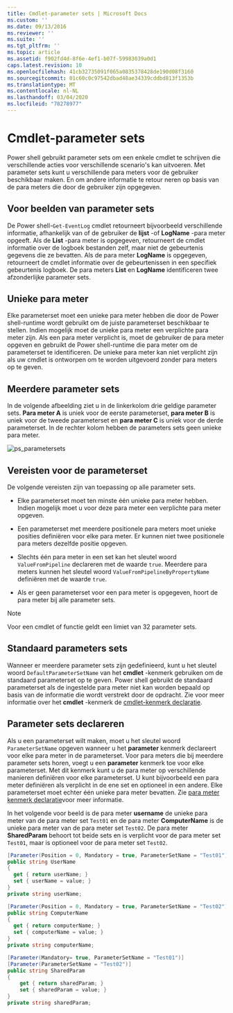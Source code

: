 ```yaml
---
title: Cmdlet-parameter sets | Microsoft Docs
ms.custom: ''
ms.date: 09/13/2016
ms.reviewer: ''
ms.suite: ''
ms.tgt_pltfrm: ''
ms.topic: article
ms.assetid: f902fd4d-8f6e-4ef1-b07f-59983039a0d1
caps.latest.revision: 10
ms.openlocfilehash: 41cb32735091f065a0835378428de190d08f3160
ms.sourcegitcommit: 01c60c0c97542dbad48ae34339cddbd813f1353b
ms.translationtype: MT
ms.contentlocale: nl-NL
ms.lasthandoff: 03/04/2020
ms.locfileid: "78278977"
---
```

# <a name="cmdlet-parameter-sets"></a>Cmdlet-parameter sets

Power shell gebruikt parameter sets om een enkele cmdlet te schrijven die verschillende acties voor verschillende scenario's kan uitvoeren. Met parameter sets kunt u verschillende para meters voor de gebruiker beschikbaar maken. En om andere informatie te retour neren op basis van de para meters die door de gebruiker zijn opgegeven.

## <a name="examples-of-parameter-sets"></a>Voor beelden van parameter sets

De Power shell-`Get-EventLog` cmdlet retourneert bijvoorbeeld verschillende informatie, afhankelijk van of de gebruiker de **lijst** -of **LogName** -para meter opgeeft. Als de **List** -para meter is opgegeven, retourneert de cmdlet informatie over de logboek bestanden zelf, maar niet de gebeurtenis gegevens die ze bevatten. Als de para meter **LogName** is opgegeven, retourneert de cmdlet informatie over de gebeurtenissen in een specifiek gebeurtenis logboek. De para meters **List** en **LogName** identificeren twee afzonderlijke parameter sets.

## <a name="unique-parameter"></a>Unieke para meter

Elke parameterset moet een unieke para meter hebben die door de Power shell-runtime wordt gebruikt om de juiste parameterset beschikbaar te stellen. Indien mogelijk moet de unieke para meter een verplichte para meter zijn. Als een para meter verplicht is, moet de gebruiker de para meter opgeven en gebruikt de Power shell-runtime die para meter om de parameterset te identificeren. De unieke para meter kan niet verplicht zijn als uw cmdlet is ontworpen om te worden uitgevoerd zonder para meters op te geven.

## <a name="multiple-parameter-sets"></a>Meerdere parameter sets

In de volgende afbeelding ziet u in de linkerkolom drie geldige parameter sets. **Para meter A** is uniek voor de eerste parameterset, **para meter B** is uniek voor de tweede parameterset en **para meter C** is uniek voor de derde parameterset. In de rechter kolom hebben de parameters sets geen unieke para meter.

![ps_parametersets](media/cmdlet-parameter-sets/ps-parametersets.gif)

## <a name="parameter-set-requirements"></a>Vereisten voor de parameterset

De volgende vereisten zijn van toepassing op alle parameter sets.

- Elke parameterset moet ten minste één unieke para meter hebben. Indien mogelijk moet u voor deze para meter een verplichte para meter opgeven.

- Een parameterset met meerdere positionele para meters moet unieke posities definiëren voor elke para meter. Er kunnen niet twee positionele para meters dezelfde positie opgeven.

- Slechts één para meter in een set kan het sleutel woord `ValueFromPipeline` declareren met de waarde `true`.
  Meerdere para meters kunnen het sleutel woord `ValueFromPipelineByPropertyName` definiëren met de waarde `true`.

- Als er geen parameterset voor een para meter is opgegeven, hoort de para meter bij alle parameter sets.

> [!NOTE]
> Voor een cmdlet of functie geldt een limiet van 32 parameter sets.

## <a name="default-parameter-sets"></a>Standaard parameters sets

Wanneer er meerdere parameter sets zijn gedefinieerd, kunt u het sleutel woord `DefaultParameterSetName` van het **cmdlet** -kenmerk gebruiken om de standaard parameterset op te geven. Power shell gebruikt de standaard parameterset als de ingestelde para meter niet kan worden bepaald op basis van de informatie die wordt verstrekt door de opdracht. Zie voor meer informatie over het **cmdlet** -kenmerk de [cmdlet-kenmerk declaratie](./cmdlet-attribute-declaration.md).

## <a name="declaring-parameter-sets"></a>Parameter sets declareren

Als u een parameterset wilt maken, moet u het sleutel woord `ParameterSetName` opgeven wanneer u het **parameter** kenmerk declareert voor elke para meter in de parameterset. Voor para meters die bij meerdere parameter sets horen, voegt u een **parameter** kenmerk toe voor elke parameterset. Met dit kenmerk kunt u de para meter op verschillende manieren definiëren voor elke parameterset. U kunt bijvoorbeeld een para meter definiëren als verplicht in de ene set en optioneel in een andere. Elke parameterset moet echter één unieke para meter bevatten. Zie [para meter kenmerk declaratie](parameter-attribute-declaration.md)voor meer informatie.

In het volgende voor beeld is de para meter **username** de unieke para meter van de para meter set `Test01` en de para meter **ComputerName** is de unieke para meter van de para meter set `Test02`. De para meter **SharedParam** behoort tot beide sets en is verplicht voor de para meter set `Test01`, maar is optioneel voor de para meter set `Test02`.

```csharp
[Parameter(Position = 0, Mandatory = true, ParameterSetName = "Test01")]
public string UserName
{
  get { return userName; }
  set { userName = value; }
}
private string userName;

[Parameter(Position = 0, Mandatory = true, ParameterSetName = "Test02")]
public string ComputerName
{
  get { return computerName; }
  set { computerName = value; }
}
private string computerName;

[Parameter(Mandatory= true, ParameterSetName = "Test01")]
[Parameter(ParameterSetName = "Test02")]
public string SharedParam
{
    get { return sharedParam; }
    set { sharedParam = value; }
}
private string sharedParam;
```
